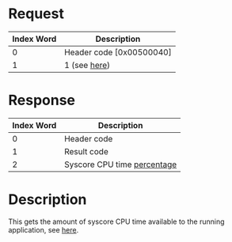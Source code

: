 # Request

| Index Word | Description                                               |
|------------|-----------------------------------------------------------|
| 0          | Header code \[0x00500040\]                                |
| 1          | 1 (see [here](APT:SetApplicationCpuTimeLimit "wikilink")) |

# Response

| Index Word | Description                                                              |
|------------|--------------------------------------------------------------------------|
| 0          | Header code                                                              |
| 1          | Result code                                                              |
| 2          | Syscore CPU time [percentage](APT:SetApplicationCpuTimeLimit "wikilink") |

# Description

This gets the amount of syscore CPU time available to the running
application, see [here](APT:SetApplicationCpuTimeLimit "wikilink").
